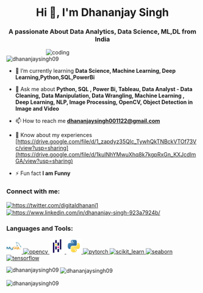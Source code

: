 
<h1 align="center">Hi 👋, I'm Dhananjay Singh</h1>
<h3 align="center">A passionate About Data Analytics, Data Science, ML,DL from India</h3>

<img align="right" alt="coding" width="400" src="https://camo.githubusercontent.com/5ddf73ad3a205111cf8c686f687fc216c2946a75005718c8da5b837ad9de78c9/68747470733a2f2f7468756d62732e6766796361742e636f6d2f4576696c4e657874446576696c666973682d736d616c6c2e676966">


<p align="left"> <img src="https://komarev.com/ghpvc/?username=dhananjaysingh09&label=Profile%20views&color=0e75b6&style=flat" alt="dhananjaysingh09" /> </p>

- 🌱 I’m currently learning **Data Science, Machine Learning, Deep Learning,Python,SQL,PowerBi**

- 💬 Ask me about **Python, SQL , Power Bi, Tableau, Data Analyst - Data Cleaning, Data Manipulation, Data Wrangling, Machine Learning , Deep Learning, NLP, Image Processing, OpenCV, Object Detection in Image and Video**

- 📫 How to reach me **dhananjaysingh001122@gmail.com**

- 📄 Know about my experiences [https://drive.google.com/file/d/1_zapdyz35Qlc_TywhQkTNBckVTOf73Vc/view?usp=sharing](https://drive.google.com/file/d/1kuINhYMwuXhq8k7kgpRxGn_KXJcdlmGA/view?usp=sharing)

- ⚡ Fun fact **I am Funny**

<h3 align="left">Connect with me:</h3>
<p align="left">
<a href="https://twitter.com/https://twitter.com/digitaldhananj1" target="blank"><img align="center" src="https://raw.githubusercontent.com/rahuldkjain/github-profile-readme-generator/master/src/images/icons/Social/twitter.svg" alt="https://twitter.com/digitaldhananj1" height="30" width="40" /></a>
<a href="https://linkedin.com/in/https://www.linkedin.com/in/dhananjay-singh-923a7924b/" target="blank"><img align="center" src="https://raw.githubusercontent.com/rahuldkjain/github-profile-readme-generator/master/src/images/icons/Social/linked-in-alt.svg" alt="https://www.linkedin.com/in/dhananjay-singh-923a7924b/" height="30" width="40" /></a>
</p>

<h3 align="left">Languages and Tools:</h3>
<p align="left"> <a href="https://www.mysql.com/" target="_blank" rel="noreferrer"> <img src="https://raw.githubusercontent.com/devicons/devicon/master/icons/mysql/mysql-original-wordmark.svg" alt="mysql" width="40" height="40"/> </a> <a href="https://opencv.org/" target="_blank" rel="noreferrer"> <img src="https://www.vectorlogo.zone/logos/opencv/opencv-icon.svg" alt="opencv" width="40" height="40"/> </a> <a href="https://pandas.pydata.org/" target="_blank" rel="noreferrer"> <img src="https://raw.githubusercontent.com/devicons/devicon/2ae2a900d2f041da66e950e4d48052658d850630/icons/pandas/pandas-original.svg" alt="pandas" width="40" height="40"/> </a> <a href="https://www.python.org" target="_blank" rel="noreferrer"> <img src="https://raw.githubusercontent.com/devicons/devicon/master/icons/python/python-original.svg" alt="python" width="40" height="40"/> </a> <a href="https://pytorch.org/" target="_blank" rel="noreferrer"> <img src="https://www.vectorlogo.zone/logos/pytorch/pytorch-icon.svg" alt="pytorch" width="40" height="40"/> </a> <a href="https://scikit-learn.org/" target="_blank" rel="noreferrer"> <img src="https://upload.wikimedia.org/wikipedia/commons/0/05/Scikit_learn_logo_small.svg" alt="scikit_learn" width="40" height="40"/> </a> <a href="https://seaborn.pydata.org/" target="_blank" rel="noreferrer"> <img src="https://seaborn.pydata.org/_images/logo-mark-lightbg.svg" alt="seaborn" width="40" height="40"/> </a> <a href="https://www.tensorflow.org" target="_blank" rel="noreferrer"> <img src="https://www.vectorlogo.zone/logos/tensorflow/tensorflow-icon.svg" alt="tensorflow" width="40" height="40"/> </a> </p>

<p><img align="left" src="https://github-readme-stats.vercel.app/api/top-langs?username=dhananjaysingh09&show_icons=true&locale=en&layout=compact" alt="dhananjaysingh09" /></p>

<p>&nbsp;<img align="center" src="https://github-readme-stats.vercel.app/api?username=dhananjaysingh09&show_icons=true&locale=en" alt="dhananjaysingh09" /></p>

<p><img align="center" src="https://github-readme-streak-stats.herokuapp.com/?user=dhananjaysingh09&" alt="dhananjaysingh09" /></p>
